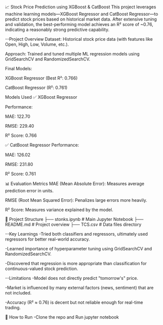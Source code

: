 📈 Stock Price Prediction using XGBoost & CatBoost
This project leverages machine learning models—XGBoost Regressor and CatBoost Regressor—to predict stock prices based on historical market data. After extensive tuning and validation, the best-performing model achieves an R² score of ~0.76, indicating a reasonably strong predictive capability.

--Project Overview
Dataset: Historical stock price data (with features like Open, High, Low, Volume, etc.).

Approach: Trained and tuned multiple ML regression models using GridSearchCV and RandomizedSearchCV.

Final Models:

XGBoost Regressor (Best R²: 0.766)

CatBoost Regressor (R²: 0.761)

 Models Used
✅ XGBoost Regressor

Performance:

MAE: 122.70

RMSE: 229.40

R² Score: 0.766

✅ CatBoost Regressor
Performance:

MAE: 126.02

RMSE: 231.80

R² Score: 0.761

📊 Evaluation Metrics
MAE (Mean Absolute Error): Measures average prediction error in units.

RMSE (Root Mean Squared Error): Penalizes large errors more heavily.

R² Score: Measures variance explained by the model.

📁 Project Structure
├── stonks.ipynb               # Main Jupyter Notebook
├── README.md                  # Project overview
├── TCS.csv                    # Data files directory

--Key Learnings
-Tried both classifiers and regressors, ultimately used regressors for better real-world accuracy.

-Learned importance of hyperparameter tuning using GridSearchCV and RandomizedSearchCV.

-Discovered that regression is more appropriate than classification for continuous-valued stock prediction.

--Limitations
-Model does not directly predict "tomorrow's" price.

-Market is influenced by many external factors (news, sentiment) that are not included.

-Accuracy (R² ≈ 0.76) is decent but not reliable enough for real-time trading.

📌 How to Run
-Clone the repo and Run jupyter notebook 
